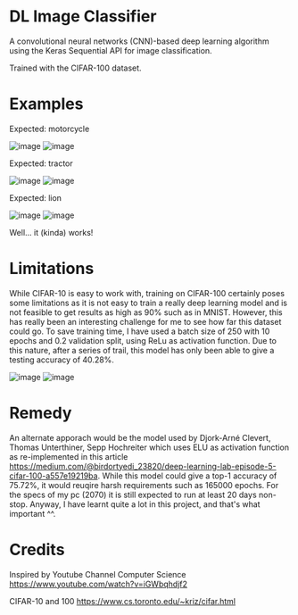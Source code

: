 # DL Image Classifier
A convolutional neural networks (CNN)-based deep learning algorithm using the Keras Sequential API for image classification.

Trained with the CIFAR-100 dataset.

# Examples
Expected: motorcycle

![image](https://user-images.githubusercontent.com/77548862/118425904-c058f000-b6fc-11eb-8ca2-2750d43d3e25.png)
![image](https://user-images.githubusercontent.com/77548862/118425924-cc44b200-b6fc-11eb-8343-ef3c041e0bc1.png)

Expected: tractor

![image](https://user-images.githubusercontent.com/77548862/118426256-7b818900-b6fd-11eb-995e-197331f3b908.png)
![image](https://user-images.githubusercontent.com/77548862/118426274-82a89700-b6fd-11eb-8ca4-007651759fc1.png)

Expected: lion

![image](https://user-images.githubusercontent.com/77548862/118426462-d31ff480-b6fd-11eb-8b94-ad6ee33de923.png)
![image](https://user-images.githubusercontent.com/77548862/118426474-dadf9900-b6fd-11eb-9618-b325d5c4b832.png)

Well... it (kinda) works!

# Limitations
While CIFAR-10 is easy to work with, training on CIFAR-100 certainly poses some limitations as it is not easy to train a really deep learning model and is not feasible to get results as high as 90% such as in MNIST. However, this has really been an interesting challenge for me to see how far this dataset could go. To save training time, I have used a batch size of 250 with 10 epochs and 0.2 validation split, using ReLu as activation function. Due to this nature, after a series of trail, this model has only been able to give a testing accuracy of 40.28%.

![image](https://user-images.githubusercontent.com/77548862/118463407-4d6a6c00-b732-11eb-8246-5d86e6a2a2ef.png)
![image](https://user-images.githubusercontent.com/77548862/118463415-50655c80-b732-11eb-94a4-94e29ab158d8.png)

# Remedy
An alternate apporach would be the model used by Djork-Arné Clevert, Thomas Unterthiner, Sepp Hochreiter which uses ELU as activation function as re-implemented in this article https://medium.com/@birdortyedi_23820/deep-learning-lab-episode-5-cifar-100-a557e19219ba. While this model could give a top-1 accuracy of 75.72%, it would reuqire harsh requirements such as 165000 epochs. For the specs of my pc (2070) it is still expected to run at least 20 days non-stop. Anyway, I have learnt quite a lot in this project, and that's what important ^^.

# Credits
Inspired by Youtube Channel Computer Science https://www.youtube.com/watch?v=iGWbqhdjf2

CIFAR-10 and 100 https://www.cs.toronto.edu/~kriz/cifar.html
